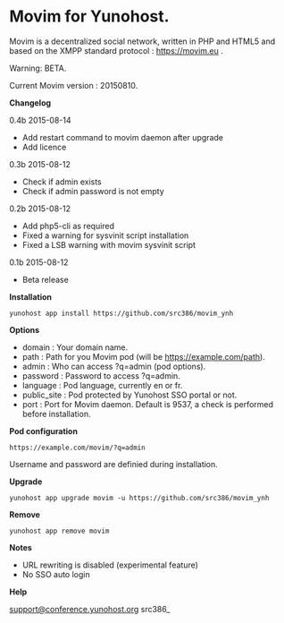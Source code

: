 Movim for Yunohost.
==========

Movim is a decentralized social network, written in PHP and HTML5 and based on the XMPP standard protocol : https://movim.eu .

Warning: BETA.

Current Movim version : 20150810.

**Changelog**

0.4b 2015-08-14
- Add restart command to movim daemon after upgrade
- Add licence

0.3b 2015-08-12
- Check if admin exists
- Check if admin password is not empty

0.2b 2015-08-12
- Add php5-cli as required
- Fixed a warning for sysvinit script installation
- Fixed a LSB warning with movim sysvinit script

0.1b 2015-08-12
- Beta release

**Installation**

    yunohost app install https://github.com/src386/movim_ynh

**Options**

* domain : Your domain name.
* path : Path for you Movim pod (will be https://example.com/path).
* admin : Who can access ?q=admin (pod options).
* password : Password to access ?q=admin.
* language : Pod language, currently en or fr.
* public_site : Pod protected by Yunohost SSO portal or not.
* port : Port for Movim daemon. Default is 9537, a check is performed before installation.

**Pod configuration**

    https://example.com/movim/?q=admin

Username and password are definied during installation.

**Upgrade**

    yunohost app upgrade movim -u https://github.com/src386/movim_ynh

**Remove**

    yunohost app remove movim

**Notes**

* URL rewriting is disabled (experimental feature)
* No SSO auto login

**Help**

support@conference.yunohost.org src386_
